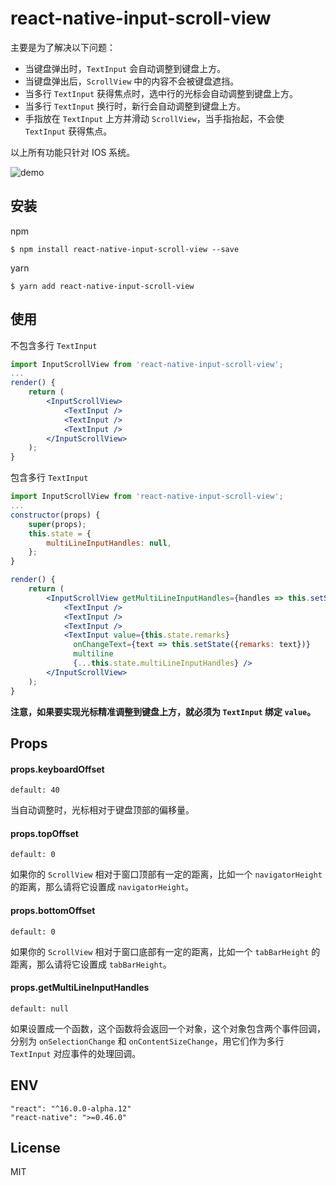 # react-native-input-scroll-view
主要是为了解决以下问题：

- 当键盘弹出时，`TextInput` 会自动调整到键盘上方。
- 当键盘弹出后，`ScrollView` 中的内容不会被键盘遮挡。
- 当多行 `TextInput` 获得焦点时，选中行的光标会自动调整到键盘上方。
- 当多行 `TextInput` 换行时，新行会自动调整到键盘上方。
- 手指放在 `TextInput` 上方并滑动 `ScrollView`，当手指抬起，不会使 `TextInput` 获得焦点。

以上所有功能只针对 IOS 系统。

![demo](https://github.com/baijunjie/react-native-input-scroll-view/blob/master/demo.gif)

## 安装

npm

```shell
$ npm install react-native-input-scroll-view --save
```

yarn

```shell
$ yarn add react-native-input-scroll-view
```



## 使用

不包含多行 `TextInput`

```jsx
import InputScrollView from 'react-native-input-scroll-view';
...
render() {
    return (
        <InputScrollView>
            <TextInput />
            <TextInput />
            <TextInput />
      	</InputScrollView>
    );
}
```

包含多行 `TextInput`

```jsx
import InputScrollView from 'react-native-input-scroll-view';
...
constructor(props) {
    super(props);
    this.state = {
        multiLineInputHandles: null,
    };
}

render() {
    return (
        <InputScrollView getMultiLineInputHandles={handles => this.setState({multiLineInputHandles: handles})}>
            <TextInput />
            <TextInput />
            <TextInput />
            <TextInput value={this.state.remarks}
              onChangeText={text => this.setState({remarks: text})}
              multiline
              {...this.state.multiLineInputHandles} />
      	</InputScrollView>
    );
}
```

**注意，如果要实现光标精准调整到键盘上方，就必须为 `TextInput` 绑定 `value`。**



## Props

#### props.keyboardOffset

`default: 40`

当自动调整时，光标相对于键盘顶部的偏移量。

#### props.topOffset

`default: 0`

如果你的 `ScrollView` 相对于窗口顶部有一定的距离，比如一个 `navigatorHeight` 的距离，那么请将它设置成 `navigatorHeight`。

#### props.bottomOffset

`default: 0`

如果你的 `ScrollView` 相对于窗口底部有一定的距离，比如一个 `tabBarHeight` 的距离，那么请将它设置成 `tabBarHeight`。

#### props.getMultiLineInputHandles

`default: null`

如果设置成一个函数，这个函数将会返回一个对象，这个对象包含两个事件回调，分别为 `onSelectionChange` 和 `onContentSizeChange`，用它们作为多行 `TextInput` 对应事件的处理回调。



## ENV

```
"react": "^16.0.0-alpha.12"
"react-native": ">=0.46.0"
```



## License

MIT